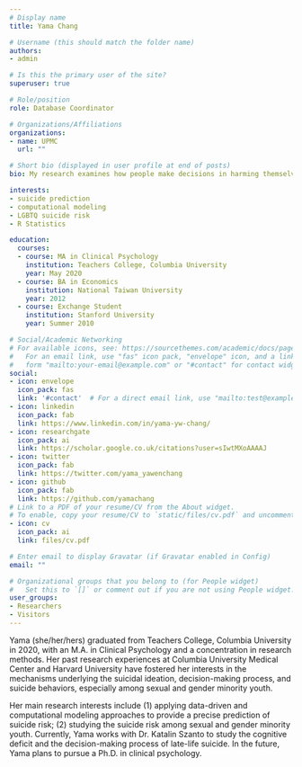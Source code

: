 ```yaml
---
# Display name
title: Yama Chang

# Username (this should match the folder name)
authors:
- admin

# Is this the primary user of the site?
superuser: true

# Role/position
role: Database Coordinator

# Organizations/Affiliations
organizations:
- name: UPMC
  url: ""

# Short bio (displayed in user profile at end of posts)
bio: My research examines how people make decisions in harming themselves, especially among vulnurable population (e.g., LGBTQ youth).

interests:
- suicide prediction
- computational modeling
- LGBTQ suicide risk
- R Statistics

education:
  courses:
  - course: MA in Clinical Psychology
    institution: Teachers College, Columbia University
    year: May 2020
  - course: BA in Economics
    institution: National Taiwan University
    year: 2012
  - course: Exchange Student
    institution: Stanford University
    year: Summer 2010

# Social/Academic Networking
# For available icons, see: https://sourcethemes.com/academic/docs/page-builder/#icons
#   For an email link, use "fas" icon pack, "envelope" icon, and a link in the
#   form "mailto:your-email@example.com" or "#contact" for contact widget.
social:
- icon: envelope
  icon_pack: fas
  link: '#contact'  # For a direct email link, use "mailto:test@example.org".
- icon: linkedin
  icon_pack: fab
  link: https://www.linkedin.com/in/yama-yw-chang/
- icon: researchgate
  icon_pack: ai
  link: https://scholar.google.co.uk/citations?user=sIwtMXoAAAAJ
- icon: twitter
  icon_pack: fab
  link: https://twitter.com/yama_yawenchang
- icon: github
  icon_pack: fab
  link: https://github.com/yamachang
# Link to a PDF of your resume/CV from the About widget.
# To enable, copy your resume/CV to `static/files/cv.pdf` and uncomment the lines below.
- icon: cv
  icon_pack: ai
  link: files/cv.pdf

# Enter email to display Gravatar (if Gravatar enabled in Config)
email: ""

# Organizational groups that you belong to (for People widget)
#   Set this to `[]` or comment out if you are not using People widget.
user_groups:
- Researchers
- Visitors
---
```


Yama (she/her/hers) graduated from Teachers College, Columbia University in 2020, with an M.A. in Clinical Psychology and a concentration in research methods. Her past research experiences at Columbia University Medical Center and Harvard University have fostered her interests in the mechanisms underlying the suicidal ideation, decision-making process, and suicide behaviors, especially among sexual and gender minority youth.

Her main research interests include (1) applying data-driven and computational modeling approaches to provide a precise prediction of suicide risk; (2) studying the suicide risk among sexual and gender minority youth. Currently, Yama works with Dr. Katalin Szanto to study the cognitive deficit and the decision-making process of late-life suicide. In the future, Yama plans to pursue a Ph.D. in clinical psychology.
